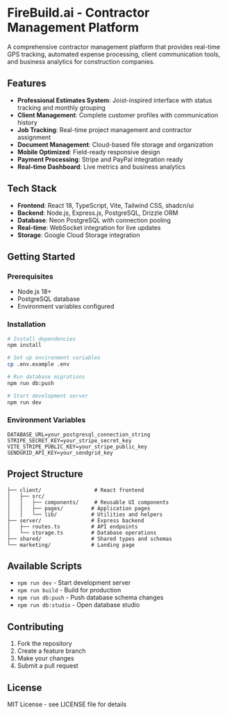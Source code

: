 # FireBuild.ai - Contractor Management Platform

A comprehensive contractor management platform that provides real-time GPS tracking, automated expense processing, client communication tools, and business analytics for construction companies.

## Features

- **Professional Estimates System**: Joist-inspired interface with status tracking and monthly grouping
- **Client Management**: Complete customer profiles with communication history
- **Job Tracking**: Real-time project management and contractor assignment
- **Document Management**: Cloud-based file storage and organization
- **Mobile Optimized**: Field-ready responsive design
- **Payment Processing**: Stripe and PayPal integration ready
- **Real-time Dashboard**: Live metrics and business analytics

## Tech Stack

- **Frontend**: React 18, TypeScript, Vite, Tailwind CSS, shadcn/ui
- **Backend**: Node.js, Express.js, PostgreSQL, Drizzle ORM
- **Database**: Neon PostgreSQL with connection pooling
- **Real-time**: WebSocket integration for live updates
- **Storage**: Google Cloud Storage integration

## Getting Started

### Prerequisites
- Node.js 18+ 
- PostgreSQL database
- Environment variables configured

### Installation

```bash
# Install dependencies
npm install

# Set up environment variables
cp .env.example .env

# Run database migrations
npm run db:push

# Start development server
npm run dev
```

### Environment Variables

```env
DATABASE_URL=your_postgresql_connection_string
STRIPE_SECRET_KEY=your_stripe_secret_key
VITE_STRIPE_PUBLIC_KEY=your_stripe_public_key
SENDGRID_API_KEY=your_sendgrid_key
```

## Project Structure

```
├── client/                 # React frontend
│   ├── src/
│   │   ├── components/     # Reusable UI components
│   │   ├── pages/         # Application pages
│   │   └── lib/           # Utilities and helpers
├── server/                # Express backend
│   ├── routes.ts          # API endpoints
│   └── storage.ts         # Database operations
├── shared/                # Shared types and schemas
└── marketing/             # Landing page
```

## Available Scripts

- `npm run dev` - Start development server
- `npm run build` - Build for production
- `npm run db:push` - Push database schema changes
- `npm run db:studio` - Open database studio

## Contributing

1. Fork the repository
2. Create a feature branch
3. Make your changes
4. Submit a pull request

## License

MIT License - see LICENSE file for details